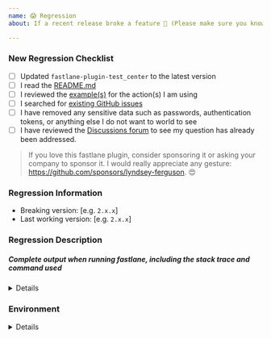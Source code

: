 ```yaml
---
name: 😱 Regression
about: If a recent release broke a feature 😬 (Please make sure you know the last known working release version)

---
```


<!-- Thanks for helping _fastlane_! Before you submit your issue, please make sure to check the following boxes by putting an x in the [ ] (don't: [x ], [ x], do: [x]) -->

### New Regression Checklist

- [ ] Updated `fastlane-plugin-test_center` to the latest version
- [ ] I read the [README.md](https://github.com/lyndsey-ferguson/fastlane-plugin-test_center/blob/master/README.md)
- [ ] I reviewed the [example(s)](https://github.com/lyndsey-ferguson/fastlane-plugin-test_center/blob/master/README.md) for the action(s) I am using
- [ ] I searched for [existing GitHub issues](https://github.com/lyndsey-ferguson/fastlane-plugin-test_center/issues)
- [ ] I have removed any sensitive data such as passwords, authentication tokens, or anything else I do not want to world to see
- [ ] I have reviewed the [Discussions forum](https://github.com/lyndsey-ferguson/fastlane-plugin-test_center/discussions) to see my question has already been addressed.

> If you love this fastlane plugin, consider sponsoring it or asking your company to sponsor it. I would really appreciate any
> gesture: https://github.com/sponsors/lyndsey-ferguson. 😍
<!--
If you have sensitive data that you do not want to be exposed, please either obfuscate that data (my-secret-token-2020202020 => my-secret-token-######) 
or encrypt it with my public key: https://github.com/lyndsey-ferguson/fastlane-plugin-test_center/files/5577804/lyndsey-ferguson-id_rsa.pub.pkcs8.zip

Refer to this article for more information: https://gist.github.com/colinstein/de1755d2d7fbe27a0f1e

Here are the relevant steps to encrypt your file(s). 

1. Create a password file that you will use to encrypt your file:
```
openssl rand 192 -out secret.txt.key
```
2. Encrypt the file with that secret key:
```
$ openssl aes-256-cbc -in <path/to/your/file> -out <path/to/your/file>.enc -pass file:secret.txt.key
```
3. Encrypt the password file with the attached public key:
```
openssl rsautl -encrypt -pubin -inkey lyndsey-ferguson-id_rsa.pub.pkcs8 -in secret.txt.key -out secret.txt.key.enc
```
4. Package up the encrypted files:
```
zip issue.zip *.enc
```

Attach that zip to this issue.
-->

### Regression Information
<!-- Knowing the breaking versions and last working versions helps us track down the regression easier -->
- Breaking version: [e.g. `2.x.x`]
- Last working version: [e.g. `2.x.x`]

### Regression Description
<!-- Please include which _test_center_ action you are using. For example, multi_scan, tests_from_junit, etc. -->
<!-- Please include what's happening, expected behavior, and any relevant code samples -->

##### Complete output when running fastlane, including the stack trace and command used
<!-- You can use: `--verbose --capture_output` as the last commandline arguments to get that collected for you -->

<!-- The output of `--verbose --capture_output` could contain sensitive data such as application ids, certificate ids, or email addreses, Please make sure you double check the output and replace anything sensitive you don't wish to submit in the issue -->

<details>
  <pre>[INSERT OUTPUT HERE]</pre>
</details>

### Environment

<!-- Please run `fastlane env` and copy the output below. This will help us help you :+1:
If you used the `--capture_output` option, please remove this block as it is already included there. -->

<details>
  <pre>[INSERT OUTPUT HERE]</pre>
</details>
